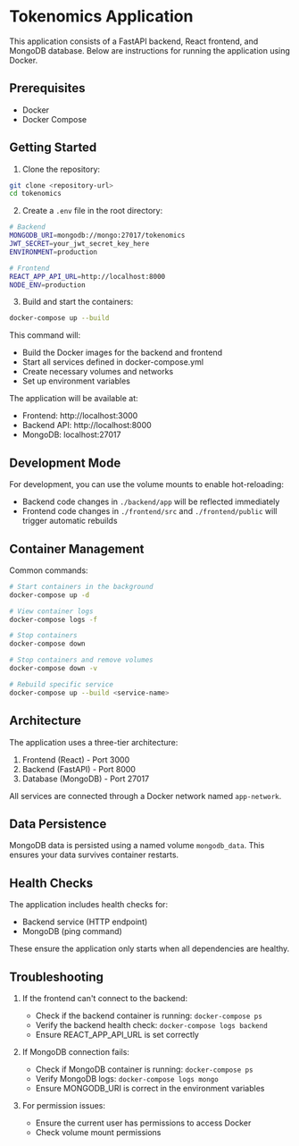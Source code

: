 # Tokenomics Application

This application consists of a FastAPI backend, React frontend, and MongoDB database. Below are instructions for running the application using Docker.

## Prerequisites

- Docker
- Docker Compose

## Getting Started

1. Clone the repository:
```bash
git clone <repository-url>
cd tokenomics
```

2. Create a `.env` file in the root directory:
```bash
# Backend
MONGODB_URI=mongodb://mongo:27017/tokenomics
JWT_SECRET=your_jwt_secret_key_here
ENVIRONMENT=production

# Frontend
REACT_APP_API_URL=http://localhost:8000
NODE_ENV=production
```

3. Build and start the containers:
```bash
docker-compose up --build
```

This command will:
- Build the Docker images for the backend and frontend
- Start all services defined in docker-compose.yml
- Create necessary volumes and networks
- Set up environment variables

The application will be available at:
- Frontend: http://localhost:3000
- Backend API: http://localhost:8000
- MongoDB: localhost:27017

## Development Mode

For development, you can use the volume mounts to enable hot-reloading:
- Backend code changes in `./backend/app` will be reflected immediately
- Frontend code changes in `./frontend/src` and `./frontend/public` will trigger automatic rebuilds

## Container Management

Common commands:

```bash
# Start containers in the background
docker-compose up -d

# View container logs
docker-compose logs -f

# Stop containers
docker-compose down

# Stop containers and remove volumes
docker-compose down -v

# Rebuild specific service
docker-compose up --build <service-name>
```

## Architecture

The application uses a three-tier architecture:
1. Frontend (React) - Port 3000
2. Backend (FastAPI) - Port 8000
3. Database (MongoDB) - Port 27017

All services are connected through a Docker network named `app-network`.

## Data Persistence

MongoDB data is persisted using a named volume `mongodb_data`. This ensures your data survives container restarts.

## Health Checks

The application includes health checks for:
- Backend service (HTTP endpoint)
- MongoDB (ping command)

These ensure the application only starts when all dependencies are healthy.

## Troubleshooting

1. If the frontend can't connect to the backend:
   - Check if the backend container is running: `docker-compose ps`
   - Verify the backend health check: `docker-compose logs backend`
   - Ensure REACT_APP_API_URL is set correctly

2. If MongoDB connection fails:
   - Check if MongoDB container is running: `docker-compose ps`
   - Verify MongoDB logs: `docker-compose logs mongo`
   - Ensure MONGODB_URI is correct in the environment variables

3. For permission issues:
   - Ensure the current user has permissions to access Docker
   - Check volume mount permissions 